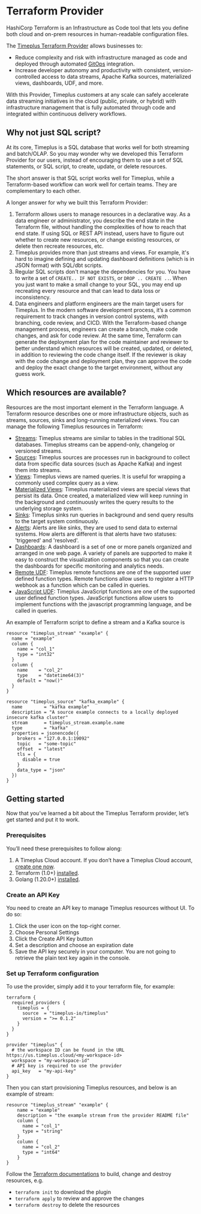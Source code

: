 # Terraform Provider

HashiCorp Terraform is an Infrastructure as Code tool that lets you define both cloud and on-prem resources in human-readable configuration files.

The [Timeplus Terraform Provider](https://registry.terraform.io/providers/timeplus-io/timeplus/latest) allows businesses to:

- Reduce complexity and risk with infrastructure managed as code and deployed through automated [GitOps](https://github.com/readme/featured/defining-gitops) integration.
- Increase developer autonomy and productivity with consistent, version-controlled access to data streams, Apache Kafka sources, materialized views, dashboards, UDF, and more.

With this Provider, Timeplus customers at any scale can safely accelerate data streaming initiatives in the cloud (public, private, or hybrid) with infrastructure management that is fully automated through code and integrated within continuous delivery workflows.



## Why not just SQL script?

At its core, Timeplus is a SQL database that works well for both streaming and batch/OLAP. So you may wonder why we developed this Terraform Provider for our users, instead of encouraging them to use a set of SQL statements, or SQL script, to create, update, or delete resources.

The short answer is that SQL script works well for Timeplus, while a Terraform-based workflow can work well for certain teams. They are complementary to each other.

A longer answer for why we built this Terraform Provider:

1. Terraform allows users to manage resources in a declarative way. As a data engineer or administrator, you describe the end state in the Terraform file, without handling the complexities of how to reach that end state. If using SQL or REST API instead, users have to figure out whether to create new resources, or change existing resources, or delete then recreate resources, etc.
2. Timeplus provides more than just streams and views. For example, it's hard to imagine defining and updating dashboard definitions (which is in JSON format) with SQL/dbt scripts.
3. Regular SQL scripts don't manage the dependencies for you. You have to write a set of `CREATE.. IF NOT EXISTS`, or `DROP .. CREATE ..`. When you just want to make a small change to your SQL, you may end up recreating every resource and that can lead to data loss or inconsistency.
4. Data engineers and platform engineers are the main target users for Timeplus. In the modern software development process, it’s a common requirement to track changes in version control systems, with branching, code review, and CICD. With the Terraform-based change management process, engineers can create a branch, make code changes, and ask for code review. At the same time, Terraform can generate the deployment plan for the code maintainer and reviewer to better understand which resources will be created, updated, or deleted, in addition to reviewing the code change itself. If the reviewer is okay with the code change and deployment plan, they can approve the code and deploy the exact change to the target environment, without any guess work.



## Which resources are available?

Resources are the most important element in the Terraform language. A Terraform resource describes one or more infrastructure objects, such as streams, sources, sinks and long-running materialized views. You can manage the following Timeplus resources in Terraform:

- [Streams](https://registry.terraform.io/providers/timeplus-io/timeplus/latest/docs/resources/stream): Timeplus streams are similar to tables in the traditional SQL databases. Timeplus streams can be append-only, changelog or versioned streams.
- [Sources](https://registry.terraform.io/providers/timeplus-io/timeplus/latest/docs/resources/source): Timeplus sources are processes run in background to collect data from specific data sources (such as Apache Kafka) and ingest them into streams.
- [Views](https://registry.terraform.io/providers/timeplus-io/timeplus/latest/docs/resources/view): Timeplus views are named queries. It is useful for wrapping a commonly used complex query as a view.
- [Materialized Views](https://registry.terraform.io/providers/timeplus-io/timeplus/latest/docs/resources/materialized_view): Timeplus materialized views are special views that persist its data. Once created, a materialized view will keep running in the background and continuously writes the query results to the underlying storage system.
- [Sinks](https://registry.terraform.io/providers/timeplus-io/timeplus/latest/docs/resources/sink): Timeplus sinks run queries in background and send query results to the target system continuously.
- [Alerts](https://registry.terraform.io/providers/timeplus-io/timeplus/latest/docs/resources/alert): Alerts are like sinks, they are used to send data to external systems. How alerts are different is that alerts have two statuses: 'triggered' and 'resolved'.
- [Dashboards](https://registry.terraform.io/providers/timeplus-io/timeplus/latest/docs/resources/dashboard): A dashboard is a set of one or more panels organized and arranged in one web page. A variety of panels are supported to make it easy to construct the visualization components so that you can create the dashboards for specific monitoring and analytics needs.
- [Remote UDF](https://registry.terraform.io/providers/timeplus-io/timeplus/latest/docs/resources/remote_function): Timeplus remote functions are one of the supported user defined function types. Remote functions allow users to register a HTTP webhook as a function which can be called in queries.
- [JavaScript UDF](https://registry.terraform.io/providers/timeplus-io/timeplus/latest/docs/resources/javascript_function): Timeplus JavaScript functions are one of the supported user defined function types. JavaScript functions allow users to implement functions with the javascript programming language, and be called in queries.

An example of Terraform script to define a stream and a Kafka source is

```hcl
resource "timeplus_stream" "example" {
  name = "example"
  column {
    name = "col_1"
    type = "int32"
  }
  column {
    name    = "col_2"
    type    = "datetime64(3)"
    default = "now()"
  }
}

resource "timeplus_source" "kafka_example" {
  name        = "kafka example"
  description = "A source example connects to a locally deployed insecure kafka cluster"
  stream      = timeplus_stream.example.name
  type        = "kafka"
  properties = jsonencode({
    brokers = "127.0.0.1:19092"
    topic   = "some-topic"
    offset  = "latest"
    tls = {
      disable = true
    }
    data_type = "json"
  })
}

```

## Getting started

Now that you’ve learned a bit about the Timeplus Terraform provider, let’s get started and put it to work.

### Prerequisites

You’ll need these prerequisites to follow along:

1. A Timeplus Cloud account. If you don’t have a Timeplus Cloud account, [create one now](https://timeplus.com).
2. Terraform (1.0+) [installed](https://learn.hashicorp.com/tutorials/terraform/install-cli).
3. Golang (1.20.0+) [installed](https://golang.org/doc/install).

### Create an API Key

You need to create an API key to manage Timeplus resources without UI. To do so:

1. Click the user icon on the top-right corner.
2. Choose Personal Settings
3. Click the Create API Key button
4. Set a description and choose an expiration date
5. Save the API key securely in your computer. You are not going to retrieve the plain text key again in the console.

### Set up Terraform configuration

To use the provider, simply add it to your terraform file, for example:

```hcl
terraform {
  required_providers {
    timeplus = {
      source  = "timeplus-io/timeplus"
      version = ">= 0.1.2"
    }
  }
}

provider "timeplus" {
  # the workspace ID can be found in the URL https://us.timeplus.cloud/<my-workspace-id>
  workspace = "my-workspace-id"
  # API key is required to use the provider
  api_key   = "my-api-key"
}
```

Then you can start provisioning Timeplus resources, and below is an example of stream:

```hcl
resource "timeplus_stream" "example" {
    name = "example"
    description = "the example stream from the provider README file"
    column {
      name = "col_1"
      type = "string"
    }
    column {
      name = "col_2"
      type = "int64"
    }
}
```

Follow the [Terraform documentations](https://developer.hashicorp.com/terraform/tutorials/aws-get-started/install-cli) to build, change and destroy resources, e.g.

- `terraform init` to download the plugin
- `terraform apply` to review and approve the changes
- `terraform destroy` to delete the resources
